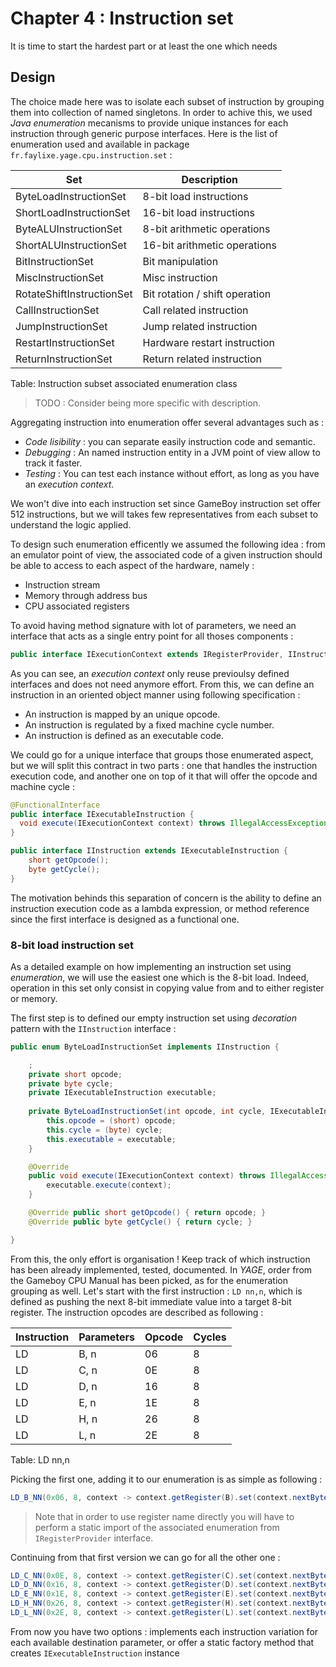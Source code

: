 # Chapter 4 : Instruction set

It is time to start the hardest part or at least the one which needs 

## Design

The choice made here was to isolate each subset of instruction by grouping them into collection of named singletons.
In order to achive this, we used *Java enumeration* mecanisms to provide unique instances for each instruction
through generic purpose interfaces. Here is the list of enumeration used and available in package
``fr.faylixe.yage.cpu.instruction.set`` :

| Set                       | Description                    |
| ------------------------- | ------------------------------ |
| ByteLoadInstructionSet    | 8-bit load instructions        |
| ShortLoadInstructionSet   | 16-bit load instructions       |
| ByteALUInstructionSet     | 8-bit arithmetic operations    |
| ShortALUInstructionSet    | 16-bit arithmetic operations   |
| BitInstructionSet         | Bit manipulation               |
| MiscInstructionSet        | Misc instruction               |
| RotateShiftInstructionSet | Bit rotation / shift operation |
| CallInstructionSet        | Call related instruction       |
| JumpInstructionSet        | Jump related instruction       |
| RestartInstructionSet     | Hardware restart instruction   |
| ReturnInstructionSet      | Return related instruction     |

Table: Instruction subset associated enumeration class 

> TODO : Consider being more specific with description.

Aggregating instruction into enumeration offer several advantages such as :

- *Code lisibility* : you can separate easily instruction code and semantic.
- *Debugging* : An named instruction entity in a JVM point of view allow to track it faster.
- *Testing* : You can test each instance without effort, as long as you have an *execution context*.

We won't dive into each instruction set since GameBoy instruction set offer 512 instructions,
but we will takes few representatives from each subset to understand the logic applied.

To design such enumeration efficently we assumed the following idea : from an emulator point of view,
the associated code of a given instruction should be able to access to each aspect of the hardware,
namely :

- Instruction stream
- Memory through address bus
- CPU associated registers

To avoid having method signature with lot of parameters, we need an interface that acts
as a single entry point for all thoses components :

```java
public interface IExecutionContext extends IRegisterProvider, IInstructionStream, IMemoryStream {}
```

As you can see, an *execution context* only reuse previoulsy defined interfaces and does not
need anymore effort. From this, we can define an instruction in an oriented object manner using
following specification :

- An instruction is mapped by an unique opcode.
- An instruction is regulated by a fixed machine cycle number.
- An instruction is defined as an executable code.

We could go for a unique interface that groups those enumerated aspect, but we will split this contract in
two parts : one that handles the instruction execution code, and another one on top of it that will offer
the opcode and machine cycle :

```java
@FunctionalInterface
public interface IExecutableInstruction {
  void execute(IExecutionContext context) throws IllegalAccessException;
}

public interface IInstruction extends IExecutableInstruction {
	short getOpcode();
	byte getCycle();
}
```

The motivation behinds this separation of concern is the ability to define an instruction execution code
as a lambda expression, or method reference since the first interface is designed as a functional one.

### 8-bit load instruction set

As a detailed example on how implementing an instruction set using *enumeration*, we will use the easiest one which is the
8-bit load. Indeed, operation in this set only consist in copying value from and to either register or memory.

The first step is to defined our empty instruction set using *decoration* pattern with the ``IInstruction`` interface :

```java
public enum ByteLoadInstructionSet implements IInstruction {

	;
	private short opcode;
	private byte cycle;
	private IExecutableInstruction executable;
	
	private ByteLoadInstructionSet(int opcode, int cycle, IExecutableInstruction executable) {
		this.opcode = (short) opcode;
		this.cycle = (byte) cycle;
		this.executable = executable;
	}

	@Override
	public void execute(IExecutionContext context) throws IllegalAccessException {
		executable.execute(context);
	}

	@Override public short getOpcode() { return opcode; }
	@Override public byte getCycle() { return cycle; }

}
```

From this, the only effort is organisation ! Keep track of which instruction has been already implemented,
tested, documented. In *YAGE*, order from the Gameboy CPU Manual has been picked, as for the enumeration
grouping as well. Let's start with the first instruction : ``LD nn,n``, which is defined as pushing the next
8-bit immediate value into a target 8-bit register. The instruction opcodes are described as following :

| Instruction | Parameters | Opcode | Cycles |
| ----------- | ---------- | ------ | ------ |
| LD          | B, n       | 06     | 8      |
| LD          | C, n       | 0E     | 8      |
| LD          | D, n       | 16     | 8      |
| LD          | E, n       | 1E     | 8      |
| LD          | H, n       | 26     | 8      |
| LD          | L, n       | 2E     | 8      |

Table: LD nn,n

Picking the first one, adding it to our enumeration is as simple as following :

```java
LD_B_NN(0x06, 8, context -> context.getRegister(B).set(context.nextByte())),
```

> Note that in order to use register name directly you will have to perform a static import
> of the associated enumeration from ``IRegisterProvider`` interface.

Continuing from that first version we can go for all the other one :

```java
LD_C_NN(0x0E, 8, context -> context.getRegister(C).set(context.nextByte())),
LD_D_NN(0x16, 8, context -> context.getRegister(D).set(context.nextByte())),
LD_E_NN(0x1E, 8, context -> context.getRegister(E).set(context.nextByte())),
LD_H_NN(0x26, 8, context -> context.getRegister(H).set(context.nextByte())),
LD_L_NN(0x2E, 8, context -> context.getRegister(L).set(context.nextByte())),
```

From now you have two options : implements each instruction variation for each available destination parameter,
or offer a static factory method that creates ``IExecutableInstruction`` instance
